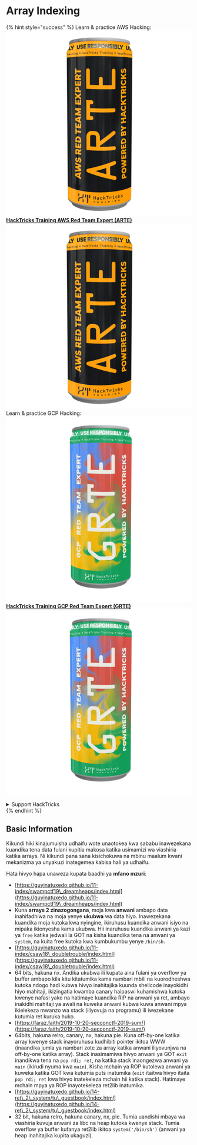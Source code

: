 # Array Indexing

{% hint style="success" %}
Learn & practice AWS Hacking:<img src="/.gitbook/assets/arte.png" alt="" data-size="line">[**HackTricks Training AWS Red Team Expert (ARTE)**](https://training.hacktricks.xyz/courses/arte)<img src="/.gitbook/assets/arte.png" alt="" data-size="line">\
Learn & practice GCP Hacking: <img src="/.gitbook/assets/grte.png" alt="" data-size="line">[**HackTricks Training GCP Red Team Expert (GRTE)**<img src="/.gitbook/assets/grte.png" alt="" data-size="line">](https://training.hacktricks.xyz/courses/grte)

<details>

<summary>Support HackTricks</summary>

* Check the [**subscription plans**](https://github.com/sponsors/carlospolop)!
* **Join the** 💬 [**Discord group**](https://discord.gg/hRep4RUj7f) or the [**telegram group**](https://t.me/peass) or **follow** us on **Twitter** 🐦 [**@hacktricks\_live**](https://twitter.com/hacktricks\_live)**.**
* **Share hacking tricks by submitting PRs to the** [**HackTricks**](https://github.com/carlospolop/hacktricks) and [**HackTricks Cloud**](https://github.com/carlospolop/hacktricks-cloud) github repos.

</details>
{% endhint %}

## Basic Information

Kikundi hiki kinajumuisha udhaifu wote unaotokea kwa sababu inawezekana kuandika tena data fulani kupitia makosa katika usimamizi wa viashiria katika arrays. Ni kikundi pana sana kisichokuwa na mbinu maalum kwani mekanizma ya unyakuzi inategemea kabisa hali ya udhaifu.

Hata hivyo hapa unaweza kupata baadhi ya **mfano mzuri**:

* [https://guyinatuxedo.github.io/11-index/swampctf19\_dreamheaps/index.html](https://guyinatuxedo.github.io/11-index/swampctf19\_dreamheaps/index.html)
* Kuna **arrays 2 zinazogongana**, moja kwa **anwani** ambapo data inahifadhiwa na moja yenye **ukubwa** wa data hiyo. Inawezekana kuandika moja kutoka kwa nyingine, ikiruhusu kuandika anwani isiyo na mipaka ikionyesha kama ukubwa. Hii inaruhusu kuandika anwani ya kazi ya `free` katika jedwali la GOT na kisha kuandika tena na anwani ya `system`, na kuita free kutoka kwa kumbukumbu yenye `/bin/sh`.
* [https://guyinatuxedo.github.io/11-index/csaw18\_doubletrouble/index.html](https://guyinatuxedo.github.io/11-index/csaw18\_doubletrouble/index.html)
* 64 bits, hakuna nx. Andika ukubwa ili kupata aina fulani ya overflow ya buffer ambapo kila kitu kitatumika kama nambari mbili na kuorodheshwa kutoka ndogo hadi kubwa hivyo inahitajika kuunda shellcode inayokidhi hiyo mahitaji, ikizingatia kwamba canary haipaswi kuhamishwa kutoka kwenye nafasi yake na hatimaye kuandika RIP na anwani ya ret, ambayo inakidhi mahitaji ya awali na kuweka anwani kubwa kuwa anwani mpya ikielekeza mwanzo wa stack (iliyovuja na programu) ili iwezekane kutumia ret kuruka huko.
* [https://faraz.faith/2019-10-20-secconctf-2019-sum/](https://faraz.faith/2019-10-20-secconctf-2019-sum/)
* 64bits, hakuna relro, canary, nx, hakuna pie. Kuna off-by-one katika array kwenye stack inayoruhusu kudhibiti pointer ikitoa WWW (inaandika jumla ya nambari zote za array katika anwani iliyovunjwa na off-by-one katika array). Stack inasimamiwa hivyo anwani ya GOT `exit` inandikwa tena na `pop rdi; ret`, na katika stack inaongezwa anwani ya `main` (ikirudi nyuma kwa `main`). Kisha mchain ya ROP kutolewa anwani ya kuweka katika GOT kwa kutumia puts inatumika (`exit` itaitwa hivyo itaita `pop rdi; ret` kwa hivyo inatekeleza mchain hii katika stack). Hatimaye mchain mpya ya ROP inayotekeleza ret2lib inatumika.
* [https://guyinatuxedo.github.io/14-ret\_2\_system/tu\_guestbook/index.html](https://guyinatuxedo.github.io/14-ret\_2\_system/tu\_guestbook/index.html)
* 32 bit, hakuna relro, hakuna canary, nx, pie. Tumia uandishi mbaya wa viashiria kuvuja anwani za libc na heap kutoka kwenye stack. Tumia overflow ya buffer kufanya ret2lib ikitoa `system('/bin/sh')` (anwani ya heap inahitajika kupita ukaguzi).
